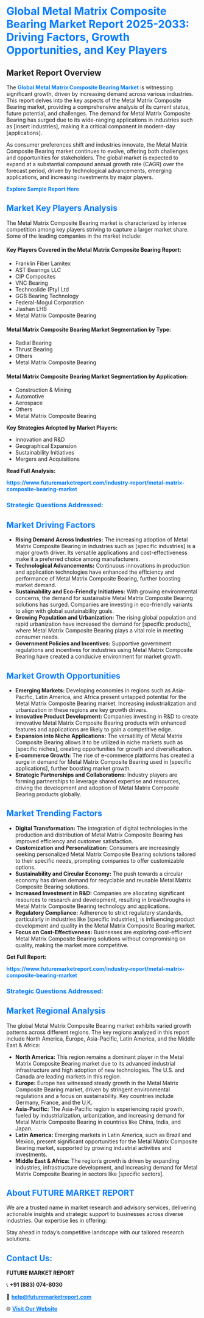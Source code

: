 <h1 style="color: #007BFF;">Global Metal Matrix Composite Bearing Market Report 2025-2033: Driving Factors, Growth Opportunities, and Key Players</h1>

<section id="overview">
<h2>Market Report Overview</h2>
<p>The <a href="https://www.futuremarketreport.com/industry-report/metal-matrix-composite-bearing-market" style="color: #007BFF; text-decoration: none;"><strong>Global Metal Matrix Composite Bearing Market</strong></a> is witnessing significant growth, driven by increasing demand across various industries. This report delves into the key aspects of the Metal Matrix Composite Bearing market, providing a comprehensive analysis of its current status, future potential, and challenges. The demand for Metal Matrix Composite Bearing has surged due to its wide-ranging applications in industries such as [insert industries], making it a critical component in modern-day [applications].</p>
<p>As consumer preferences shift and industries innovate, the Metal Matrix Composite Bearing market continues to evolve, offering both challenges and opportunities for stakeholders. The global market is expected to expand at a substantial compound annual growth rate (CAGR) over the forecast period, driven by technological advancements, emerging applications, and increasing investments by major players.</p>
</section>

<section id="overview">
<p><a href="https://www.futuremarketreport.com/request-sample/reportId=96929" style="color: #007BFF; text-decoration: none;"><strong>Explore Sample Report Here</strong></a></p>
</section>

<section id="key-players">
<h2 style="color: #007BFF;">Market Key Players Analysis</h2>
<p>The Metal Matrix Composite Bearing market is characterized by intense competition among key players striving to capture a larger market share. Some of the leading companies in the market include:</p>
<h4>Key Players Covered in the Metal Matrix Composite Bearing Report:</h4>
<ul><li>Franklin Fiber Lamitex</li><li>AST Bearings LLC</li><li>CIP Composites</li><li>VNC Bearing</li><li>Technoslide (Pty) Ltd</li><li>GGB Bearing Technology</li><li>Federal-Mogul Corporation</li><li>Jiashan LHB</li><li>Metal Matrix Composite Bearing</li></ul>
<h4>Metal Matrix Composite Bearing Market Segmentation by Type:</h4>
<ul><li>Radial Bearing</li><li>Thrust Bearing</li><li>Others</li><li>Metal Matrix Composite Bearing</li></ul>

<h4>Metal Matrix Composite Bearing Market Segmentation by Application:</h4>
<ul><li>Construction &amp; Mining</li><li>Automotive</li><li>Aerospace</li><li>Others</li><li>Metal Matrix Composite Bearing</li></ul>
<p><strong>Key Strategies Adopted by Market Players:</strong></p>
<ul>
<li>Innovation and R&D</li>
<li>Geographical Expansion</li>
<li>Sustainability Initiatives</li>
<li>Mergers and Acquisitions</li>
</ul>
</section>

<section>
<p><strong>Read Full Analysis: </strong></p><a href="https://www.futuremarketreport.com/industry-report/metal-matrix-composite-bearing-market" style="color: #007BFF; text-decoration: none;"><strong>https://www.futuremarketreport.com/industry-report/metal-matrix-composite-bearing-market</strong></a>
<h3 style="color: #007BFF;">Strategic Questions Addressed:</h3>
</section>

<section id="driving-factors">
<h2 style="color: #007BFF;">Market Driving Factors</h2>
<ul>
<li><strong>Rising Demand Across Industries:</strong> The increasing adoption of Metal Matrix Composite Bearing in industries such as [specific industries] is a major growth driver. Its versatile applications and cost-effectiveness make it a preferred choice among manufacturers.</li>
<li><strong>Technological Advancements:</strong> Continuous innovations in production and application technologies have enhanced the efficiency and performance of Metal Matrix Composite Bearing, further boosting market demand.</li>
<li><strong>Sustainability and Eco-Friendly Initiatives:</strong> With growing environmental concerns, the demand for sustainable Metal Matrix Composite Bearing solutions has surged. Companies are investing in eco-friendly variants to align with global sustainability goals.</li>
<li><strong>Growing Population and Urbanization:</strong> The rising global population and rapid urbanization have increased the demand for [specific products], where Metal Matrix Composite Bearing plays a vital role in meeting consumer needs.</li>
<li><strong>Government Policies and Incentives:</strong> Supportive government regulations and incentives for industries using Metal Matrix Composite Bearing have created a conducive environment for market growth.</li>
</ul>
</section>

<section id="growth-opportunities">
<h2 style="color: #007BFF;">Market Growth Opportunities</h2>
<ul>
<li><strong>Emerging Markets:</strong> Developing economies in regions such as Asia-Pacific, Latin America, and Africa present untapped potential for the Metal Matrix Composite Bearing market. Increasing industrialization and urbanization in these regions are key growth drivers.</li>
<li><strong>Innovative Product Development:</strong> Companies investing in R&D to create innovative Metal Matrix Composite Bearing products with enhanced features and applications are likely to gain a competitive edge.</li>
<li><strong>Expansion into Niche Applications:</strong> The versatility of Metal Matrix Composite Bearing allows it to be utilized in niche markets such as [specific niches], creating opportunities for growth and diversification.</li>
<li><strong>E-commerce Growth:</strong> The rise of e-commerce platforms has created a surge in demand for Metal Matrix Composite Bearing used in [specific applications], further boosting market growth.</li>
<li><strong>Strategic Partnerships and Collaborations:</strong> Industry players are forming partnerships to leverage shared expertise and resources, driving the development and adoption of Metal Matrix Composite Bearing products globally.</li>
</ul>
</section>

<section id="trending-factors">
<h2 style="color: #007BFF;">Market Trending Factors</h2>
<ul>
<li><strong>Digital Transformation:</strong> The integration of digital technologies in the production and distribution of Metal Matrix Composite Bearing has improved efficiency and customer satisfaction.</li>
<li><strong>Customization and Personalization:</strong> Consumers are increasingly seeking personalized Metal Matrix Composite Bearing solutions tailored to their specific needs, prompting companies to offer customizable options.</li>
<li><strong>Sustainability and Circular Economy:</strong> The push towards a circular economy has driven demand for recyclable and reusable Metal Matrix Composite Bearing solutions.</li>
<li><strong>Increased Investment in R&D:</strong> Companies are allocating significant resources to research and development, resulting in breakthroughs in Metal Matrix Composite Bearing technology and applications.</li>
<li><strong>Regulatory Compliance:</strong> Adherence to strict regulatory standards, particularly in industries like [specific industries], is influencing product development and quality in the Metal Matrix Composite Bearing market.</li>
<li><strong>Focus on Cost-Effectiveness:</strong> Businesses are exploring cost-efficient Metal Matrix Composite Bearing solutions without compromising on quality, making the market more competitive.</li>
</ul>
</section>

<section>
<p><strong>Get Full Report: </strong></p><a href="https://www.futuremarketreport.com/industry-report/metal-matrix-composite-bearing-market" style="color: #007BFF; text-decoration: none;"><strong>https://www.futuremarketreport.com/industry-report/metal-matrix-composite-bearing-market</strong></a>
<h3 style="color: #007BFF;">Strategic Questions Addressed:</h3>
</section>


<section id="regional-analysis">
<h2 style="color: #007BFF;">Market Regional Analysis</h2>
<p>The global Metal Matrix Composite Bearing market exhibits varied growth patterns across different regions. The key regions analyzed in this report include North America, Europe, Asia-Pacific, Latin America, and the Middle East & Africa:</p>
<ul>
<li><strong>North America:</strong> This region remains a dominant player in the Metal Matrix Composite Bearing market due to its advanced industrial infrastructure and high adoption of new technologies. The U.S. and Canada are leading markets in this region.</li>
<li><strong>Europe:</strong> Europe has witnessed steady growth in the Metal Matrix Composite Bearing market, driven by stringent environmental regulations and a focus on sustainability. Key countries include Germany, France, and the U.K.</li>
<li><strong>Asia-Pacific:</strong> The Asia-Pacific region is experiencing rapid growth, fueled by industrialization, urbanization, and increasing demand for Metal Matrix Composite Bearing in countries like China, India, and Japan.</li>
<li><strong>Latin America:</strong> Emerging markets in Latin America, such as Brazil and Mexico, present significant opportunities for the Metal Matrix Composite Bearing market, supported by growing industrial activities and investments.</li>
<li><strong>Middle East & Africa:</strong> The region’s growth is driven by expanding industries, infrastructure development, and increasing demand for Metal Matrix Composite Bearing in sectors like [specific sectors].</li>
</ul>
</section>

<footer>
<h2 style="color: #007BFF;">About FUTURE MARKET REPORT</h2>
<p>We are a trusted name in market research and advisory services, delivering actionable insights and strategic support to businesses across diverse industries. Our expertise lies in offering:</p>

<p>Stay ahead in today’s competitive landscape with our tailored research solutions.</p>

<h2 style="color: #007BFF;">Contact Us:</h2>
<p><strong>FUTURE MARKET REPORT</strong></p>
<p>📞 <strong>+91 (883) 074-8030</strong></p>
<p>📧 <strong><a href="mailto:help@futuremarketreport.com" style="color: #007BFF;">help@futuremarketreport.com</a></strong></p>
<p>🌐 <strong><a href="https://www.futuremarketreport.com/" style="color: #007BFF;">Visit Our Website</a></strong></p>
</footer>